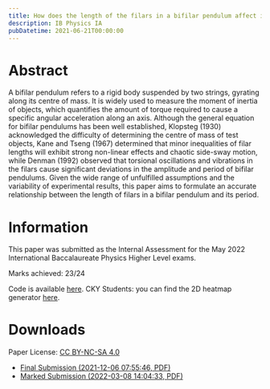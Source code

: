```yaml
---
title: How does the length of the filars in a bifilar pendulum affect its period?
description: IB Physics IA
pubDatetime: 2021-06-21T00:00:00
---
```


# Abstract

A bifilar pendulum refers to a rigid body suspended by two strings, gyrating along its centre of mass. It is widely used to measure the moment of inertia of objects, which quantifies the amount of torque required to cause a specific angular acceleration along an axis. Although the general equation for bifilar pendulums has been well established, Klopsteg (1930) acknowledged the difficulty of determining the centre of mass of test objects, Kane and Tseng (1967) determined that minor inequalities of filar lengths will exhibit strong non-linear effects and chaotic side-sway motion, while Denman (1992) observed that torsional oscillations and vibrations in the filars cause significant deviations in the amplitude and period of bifilar pendulums. Given the wide range of unfulfilled assumptions and the variability of experimental results, this paper aims to formulate an accurate relationship between the length of filars in a bifilar pendulum and its period.

# Information

This paper was submitted as the Internal Assessment for the May 2022 International Baccalaureate Physics Higher Level exams.

Marks achieved: 23/24

Code is available [here](https://github.com/cathaypacific8747/phy-ia).
CKY Students: you can find the 2D heatmap generator [here](https://github.com/cathaypacific8747/physics-ia-tools).

# Downloads

Paper License: [CC BY-NC-SA 4.0](https://creativecommons.org/licenses/by-nc-sa/4.0/)

- [Final Submission (2021-12-06 07:55:46, PDF)](https://assets.ylcheung.com/papers/2/PhysicsIA_raw.pdf)
- [Marked Submission (2022-03-08 14:04:33, PDF)](https://assets.ylcheung.com/papers/2/PhysicsIA_commented.pdf)

